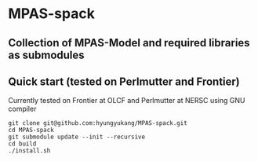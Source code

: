# MPAS-spack

## Collection of MPAS-Model and required libraries as submodules  

## Quick start (tested on Perlmutter and Frontier)

Currently tested on Frontier at OLCF and Perlmutter at NERSC using GNU compiler

```
git clone git@github.com:hyungyukang/MPAS-spack.git
cd MPAS-spack
git submodule update --init --recursive
cd build
./install.sh
```
